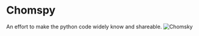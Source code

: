 # Chomspy
An effort to make the python code widely know and shareable.
![Chomsky](https://nomadrs.com/wp-content/uploads/2020/01/noam-chomsky-1.jpg "Noam Chomsky")
